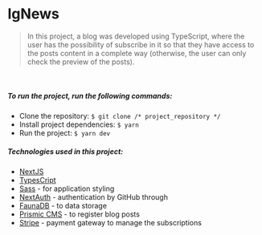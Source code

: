 # IgNews
  
> In this project, a blog was developed using TypeScript, where the user has the possibility of subscribe in it so that they have access to the posts content in a complete way (otherwise, the user can only check the preview of the posts).

<br />

##### To run the project, run the following commands:
* Clone the repository: ```$ git clone /* project_repository */ ```
* Install project dependencies: ```$ yarn```
* Run the project: ```$ yarn dev```

##### Technologies used in this project:
* [NextJS](https://nextjs.org)
* [TypesCript](https://www.typescriptlang.org)
* [Sass](https://sass-lang.com) - for application styling
* [NextAuth](https://next-auth.js.org) - authentication by GitHub through
* [FaunaDB](https://fauna.com) - to data storage
* [Prismic CMS](https://prismic.io) - to register blog posts
* [Stripe](https://stripe.com/) - payment gateway to manage the subscriptions
